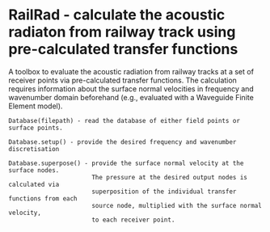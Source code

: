# RailRad - calculate the acoustic radiaton from railway track using pre-calculated transfer functions

A toolbox to evaluate the acoustic radiation from railway tracks
at a set of receiver points via pre-calculated transfer functions.
The calculation requires information about the surface normal velocities in 
frequency and wavenumber domain beforehand (e.g., evaluated with a Waveguide Finite Element model).


    Database(filepath) - read the database of either field points or surface points.

    Database.setup() - provide the desired frequency and wavenumber discretisation

    Database.superpose() - provide the surface normal velocity at the surface nodes.
                           The pressure at the desired output nodes is calculated via
                           superposition of the individual transfer functions from each 
                           source node, multiplied with the surface normal velocity,
                           to each receiver point.

